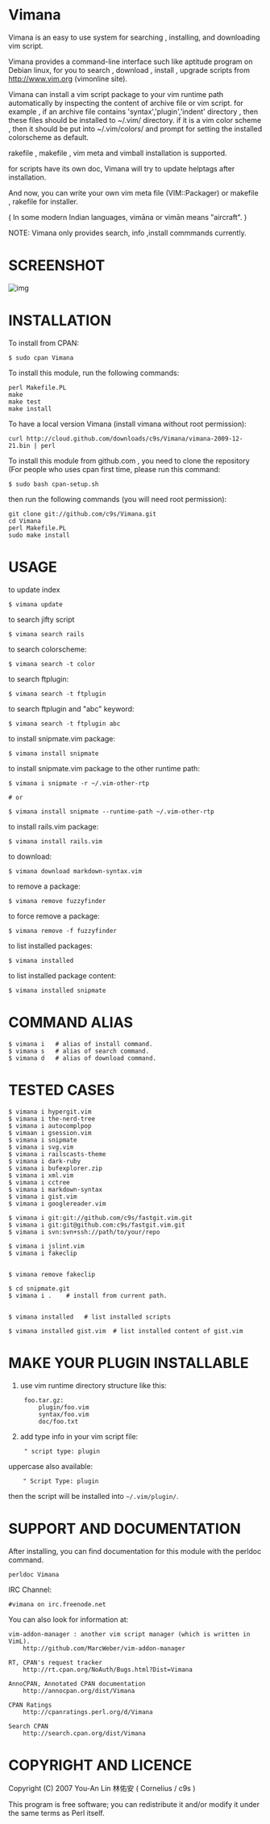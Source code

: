 Vimana
======

Vimana is an easy to use system for searching , installing, and downloading vim
script.

Vimana provides a command-line interface such like aptitude program on
Debian linux, for you to search , download , install , upgrade scripts from
http://www.vim.org (vimonline site).

Vimana can install a vim script package to your vim runtime path automatically
by inspecting the content of archive file or vim script. for example , if an
archive file contains 'syntax','plugin','indent' directory , then these files
should be installed to ~/.vim/ directory.   if it is a vim color scheme ,
then it should be put into ~/.vim/colors/ and prompt for setting the
installed colorscheme as default.

rakefile , makefile , vim meta and vimball installation is supported.

for scripts have its own doc, Vimana will try to update helptags after installation.

And now, you can write your own vim meta file
(VIM::Packager) or makefile , rakefile for installer.

( In some modern Indian languages, vimāna or vimān means "aircraft". )

NOTE: Vimana only provides search, info ,install commmands currently.

SCREENSHOT
===============
![img](http://cloud.github.com/downloads/c9s/Vimana/Screen_shot_2009-12-14_at_9.13.10_AM.png)

INSTALLATION
===============

To install from CPAN:

    $ sudo cpan Vimana

To install this module, run the following commands:

	perl Makefile.PL
	make
	make test
	make install

To have a local version Vimana (install vimana without root permission):

    curl http://cloud.github.com/downloads/c9s/Vimana/vimana-2009-12-21.bin | perl

To install this module from github.com , you need to clone the repository 
(For people who uses cpan first time, please run this command:

    $ sudo bash cpan-setup.sh

then run the following commands (you will need root permission):

    git clone git://github.com/c9s/Vimana.git
    cd Vimana
    perl Makefile.PL 
    sudo make install

USAGE
========

to update index

    $ vimana update 

to search jifty script

    $ vimana search rails

to search colorscheme:

    $ vimana search -t color

to search ftplugin:

    $ vimana search -t ftplugin

to search ftplugin and "abc" keyword:

    $ vimana search -t ftplugin abc

to install snipmate.vim package:

    $ vimana install snipmate

to install snipmate.vim package to the other runtime path:

    $ vimana i snipmate -r ~/.vim-other-rtp

    # or

    $ vimana install snipmate --runtime-path ~/.vim-other-rtp

to install rails.vim package:

    $ vimana install rails.vim

to download:

    $ vimana download markdown-syntax.vim

to remove a package:

    $ vimana remove fuzzyfinder

to force remove a package:

    $ vimana remove -f fuzzyfinder

to list installed packages:

    $ vimana installed

to list installed package content:

    $ vimana installed snipmate

COMMAND ALIAS
=============

    $ vimana i   # alias of install command.
    $ vimana s   # alias of search command.
    $ vimana d   # alias of download command.

TESTED CASES
============

    $ vimana i hypergit.vim
    $ vimana i the-nerd-tree
    $ vimana i autocomplpop
    $ vimaan i gsession.vim
    $ vimana i snipmate
    $ vimana i svg.vim
    $ vimana i railscasts-theme
    $ vimana i dark-ruby
    $ vimana i bufexplorer.zip
    $ vimana i xml.vim
    $ vimana i cctree
    $ vimana i markdown-syntax
    $ vimana i gist.vim
    $ vimana i googlereader.vim

    $ vimana i git:git://github.com/c9s/fastgit.vim.git
    $ vimana i git:git@github.com:c9s/fastgit.vim.git
    $ vimana i svn:svn+ssh://path/to/your/repo

    $ vimana i jslint.vim
    $ vimana i fakeclip


    $ vimana remove fakeclip

    $ cd snipmate.git
    $ vimana i .    # install from current path.


    $ vimana installed   # list installed scripts

    $ vimana installed gist.vim  # list installed content of gist.vim


MAKE YOUR PLUGIN INSTALLABLE
============================

1. use vim runtime directory structure like this:

        foo.tar.gz:
            plugin/foo.vim
            syntax/foo.vim
            doc/foo.txt

2. add type info in your vim script file:

        " script type: plugin

uppercase also available:

        " Script Type: plugin

then the script will be installed into `~/.vim/plugin/`.

SUPPORT AND DOCUMENTATION
==========================

After installing, you can find documentation for this module with the
perldoc command.

    perldoc Vimana

IRC Channel:

    #vimana on irc.freenode.net

You can also look for information at:

    vim-addon-manager : another vim script manager (which is written in VimL).
        http://github.com/MarcWeber/vim-addon-manager

    RT, CPAN's request tracker
        http://rt.cpan.org/NoAuth/Bugs.html?Dist=Vimana

    AnnoCPAN, Annotated CPAN documentation
        http://annocpan.org/dist/Vimana

    CPAN Ratings
        http://cpanratings.perl.org/d/Vimana

    Search CPAN
        http://search.cpan.org/dist/Vimana


COPYRIGHT AND LICENCE
=========================

Copyright (C) 2007 You-An Lin 林佑安 ( Cornelius / c9s )

This program is free software; you can redistribute it and/or modify it
under the same terms as Perl itself.
